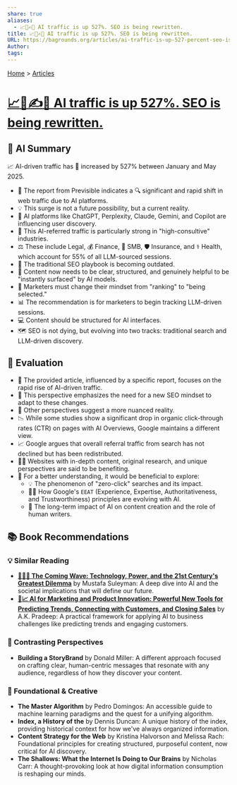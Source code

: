 ```yaml
---
share: true
aliases:
  - 📈🤖✍️🔄 AI traffic is up 527%. SEO is being rewritten.
title: 📈🤖✍️🔄 AI traffic is up 527%. SEO is being rewritten.
URL: https://bagrounds.org/articles/ai-traffic-is-up-527-percent-seo-is-being-rewritten
Author: 
tags: 
---
```

[Home](../index.md) > [Articles](./index.md)  
# [📈🤖✍️🔄 AI traffic is up 527%. SEO is being rewritten.](https://searchengineland.com/ai-traffic-up-seo-rewritten-459954)  
## 🤖 AI Summary  
📈 AI-driven traffic has 🚀 increased by 527% between January and May 2025.  
- 🎯 The report from Previsible indicates a 🔍 significant and rapid shift in web traffic due to AI platforms.  
- 💡 This surge is not a future possibility, but a current reality.  
- 🤖 AI platforms like ChatGPT, Perplexity, Claude, Gemini, and Copilot are influencing user discovery.  
- 💼 This AI-referred traffic is particularly strong in "high-consultive" industries.  
- ⚖️ These include Legal, 💰 Finance, 💼 SMB, 🛡️ Insurance, and ⚕️ Health, which account for 55% of all LLM-sourced sessions.  
- 📜 The traditional SEO playbook is becoming outdated.  
- 🔄 Content now needs to be clear, structured, and genuinely helpful to be "instantly surfaced" by AI models.  
- 🧠 Marketers must change their mindset from "ranking" to "being selected."  
- 📊 The recommendation is for marketers to begin tracking LLM-driven sessions.  
- 💻 Content should be structured for AI interfaces.  
- 🗺️ SEO is not dying, but evolving into two tracks: traditional search and LLM-driven discovery.  
  
## 🤔 Evaluation  
- 📖 The provided article, influenced by a specific report, focuses on the rapid rise of AI-driven traffic.  
- 🔄 This perspective emphasizes the need for a new SEO mindset to adapt to these changes.  
- 🔀 Other perspectives suggest a more nuanced reality.  
- 📉 While some studies show a significant drop in organic click-through rates (CTR) on pages with AI Overviews, Google maintains a different view.  
- 📈 Google argues that overall referral traffic from search has not declined but has been redistributed.  
- 👨‍🏫 Websites with in-depth content, original research, and unique perspectives are said to be benefiting.  
- 🧐 For a better understanding, it would be beneficial to explore:  
    - 💡 The phenomenon of "zero-click" searches and its impact.  
    - 👨‍🏫 How Google's `EEAT` (Experience, Expertise, Authoritativeness, and Trustworthiness) principles are evolving with AI.  
    - 📝 The long-term impact of AI on content creation and the role of human writers.  
  
## 📚 Book Recommendations  
  
### 💡 Similar Reading  
* **[🌊🤖🤔 The Coming Wave: Technology, Power, and the 21st Century's Greatest Dilemma](../books/the-coming-wave-technology-power-and-the-21st-centurys-greatest-dilemma.md)** by Mustafa Suleyman: A deep dive into AI and the societal implications that will define our future.  
* **[🤖📈 AI for Marketing and Product Innovation: Powerful New Tools for Predicting Trends, Connecting with Customers, and Closing Sales](../books/ai-for-marketing-and-product-innovation-powerful-new-tools-for-predicting-trends-connecting-with-customers-and-closing-sales.md)** by A.K. Pradeep: A practical framework for applying AI to business challenges like predicting trends and engaging customers.  
  
### 🔄 Contrasting Perspectives  
* **Building a StoryBrand** by Donald Miller: A different approach focused on crafting clear, human-centric messages that resonate with any audience, regardless of how they discover your content.  
  
### 📜 Foundational & Creative  
* **The Master Algorithm** by Pedro Domingos: An accessible guide to machine learning paradigms and the quest for a unifying algorithm.  
* **Index, a History of the** by Dennis Duncan: A unique history of the index, providing historical context for how we've always organized information.  
* **Content Strategy for the Web** by Kristina Halvorson and Melissa Rach: Foundational principles for creating structured, purposeful content, now critical for AI discovery.  
* **The Shallows: What the Internet Is Doing to Our Brains** by Nicholas Carr: A thought-provoking look at how digital information consumption is reshaping our minds.